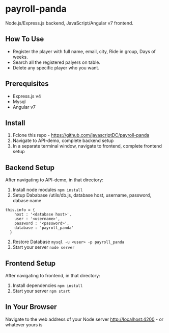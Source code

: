 # payroll-panda

Node.js/Express.js backend, JavaScript/Angular v7 frontend.

## How To Use
* Register the player with full name, email, city, Ride in group, Days of weeks.
* Search all the registered palyers on table.
* Delete any specific player who you want.

## Prerequisites

* Express.js v4
* Mysql
* Angular v7

## Install
1. Fclone this repo - https://github.com/javascriptDC/payroll-panda
2. Navigate to API-demo, complete backend setup
3. In a separate terminal window, navigate to frontend, complete frontend setup

## Backend Setup
After navigating to API-demo, in that directory: 
1. Install node modules `npm install`
2. Setup Dababase /utils/db.js, database host, username, password, dabase name 
```
this.info = {
    host : '<database host>',
    user : '<username>',
    password : '<password>',
    database : 'payroll_panda'
  }
```
2. Restore Database `mysql -u <user> -p payroll_panda`
3. Start your server `node server`

## Frontend Setup
After navigating to frontend, in that directory: 
1. Install dependencies `npm install` 
2. Start your server `npm start`

## In Your Browser 
Navigate to the web address of your Node server [http://localhost:4200](http://localhost:4200) - or whatever yours is

